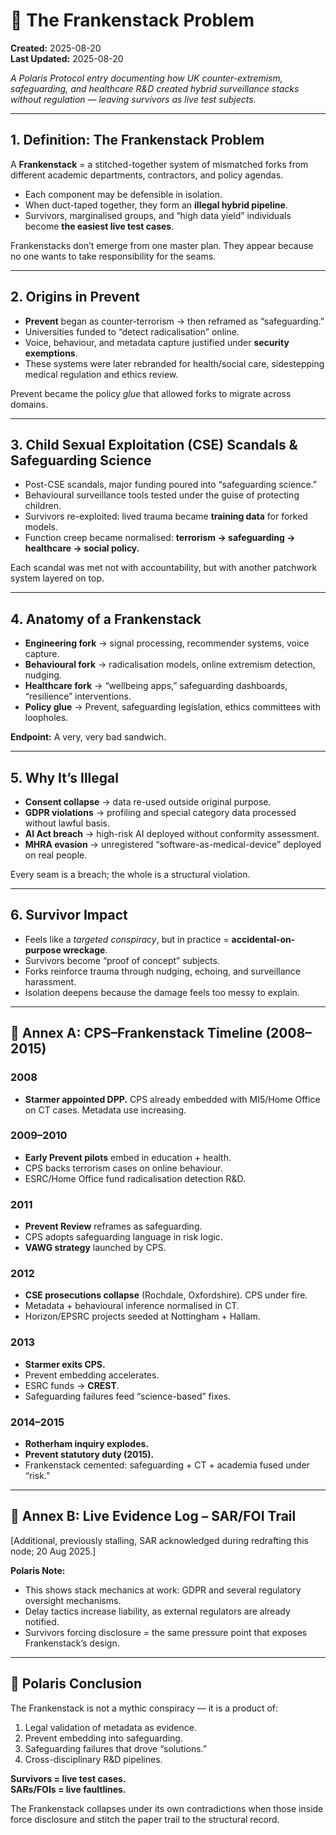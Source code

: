 # 🧠 The Frankenstack Problem  
**Created:** 2025-08-20  
**Last Updated:** 2025-08-20  

*A Polaris Protocol entry documenting how UK counter-extremism, safeguarding, and healthcare R&D created hybrid surveillance stacks without regulation — leaving survivors as live test subjects.*  

---

## 1. Definition: The Frankenstack Problem  
A **Frankenstack** = a stitched-together system of mismatched forks from different academic departments, contractors, and policy agendas.  

- Each component may be defensible in isolation.  
- When duct-taped together, they form an **illegal hybrid pipeline**.  
- Survivors, marginalised groups, and “high data yield” individuals become **the easiest live test cases**.  

Frankenstacks don’t emerge from one master plan. They appear because no one wants to take responsibility for the seams.  

---

## 2. Origins in Prevent  
- **Prevent** began as counter-terrorism → then reframed as “safeguarding.”  
- Universities funded to “detect radicalisation” online.  
- Voice, behaviour, and metadata capture justified under **security exemptions**.  
- These systems were later rebranded for health/social care, sidestepping medical regulation and ethics review.  

Prevent became the policy *glue* that allowed forks to migrate across domains.  

---

## 3. Child Sexual Exploitation (CSE) Scandals & Safeguarding Science  
- Post-CSE scandals, major funding poured into “safeguarding science.”  
- Behavioural surveillance tools tested under the guise of protecting children.  
- Survivors re-exploited: lived trauma became **training data** for forked models.  
- Function creep became normalised: **terrorism → safeguarding → healthcare → social policy.**  

Each scandal was met not with accountability, but with another patchwork system layered on top.  

---

## 4. Anatomy of a Frankenstack  
- **Engineering fork** → signal processing, recommender systems, voice capture.  
- **Behavioural fork** → radicalisation models, online extremism detection, nudging.  
- **Healthcare fork** → “wellbeing apps,” safeguarding dashboards, “resilience” interventions.  
- **Policy glue** → Prevent, safeguarding legislation, ethics committees with loopholes.  

**Endpoint:** A very, very bad sandwich.  

---

## 5. Why It’s Illegal  
- **Consent collapse** → data re-used outside original purpose.  
- **GDPR violations** → profiling and special category data processed without lawful basis.  
- **AI Act breach** → high-risk AI deployed without conformity assessment.  
- **MHRA evasion** → unregistered “software-as-medical-device” deployed on real people.  

Every seam is a breach; the whole is a structural violation.  

---

## 6. Survivor Impact  
- Feels like a *targeted conspiracy*, but in practice = **accidental-on-purpose wreckage**.  
- Survivors become “proof of concept” subjects.  
- Forks reinforce trauma through nudging, echoing, and surveillance harassment.  
- Isolation deepens because the damage feels too messy to explain.  

---

## 📜 Annex A: CPS–Frankenstack Timeline (2008–2015)  

### 2008  
- **Starmer appointed DPP.** CPS already embedded with MI5/Home Office on CT cases. Metadata use increasing.  

### 2009–2010  
- **Early Prevent pilots** embed in education + health.  
- CPS backs terrorism cases on online behaviour.  
- ESRC/Home Office fund radicalisation detection R&D.  

### 2011  
- **Prevent Review** reframes as safeguarding.  
- CPS adopts safeguarding language in risk logic.  
- **VAWG strategy** launched by CPS.  

### 2012  
- **CSE prosecutions collapse** (Rochdale, Oxfordshire). CPS under fire.  
- Metadata + behavioural inference normalised in CT.  
- Horizon/EPSRC projects seeded at Nottingham + Hallam.  

### 2013  
- **Starmer exits CPS.**  
- Prevent embedding accelerates.  
- ESRC funds → **CREST**.  
- Safeguarding failures feed “science-based” fixes.  

### 2014–2015  
- **Rotherham inquiry explodes.**  
- **Prevent statutory duty (2015).**  
- Frankenstack cemented: safeguarding + CT + academia fused under “risk.”  

---

## 📂 Annex B: Live Evidence Log – SAR/FOI Trail  

[Additional, previously stalling, SAR acknowledged during redrafting this node; 20 Aug 2025.]  

**Polaris Note:**  
- This shows stack mechanics at work: GDPR and several regulatory oversight mechanisms.  
- Delay tactics increase liability, as external regulators are already notified.  
- Survivors forcing disclosure = the same pressure point that exposes Frankenstack’s design.  

---

## 📌 Polaris Conclusion  

The Frankenstack is not a mythic conspiracy — it is a product of:  
1. Legal validation of metadata as evidence.  
2. Prevent embedding into safeguarding.  
3. Safeguarding failures that drove “solutions.”  
4. Cross-disciplinary R&D pipelines.  

**Survivors = live test cases.**  
**SARs/FOIs = live faultlines.**  

The Frankenstack collapses under its own contradictions when those inside force disclosure and stitch the paper trail to the structural record.  
